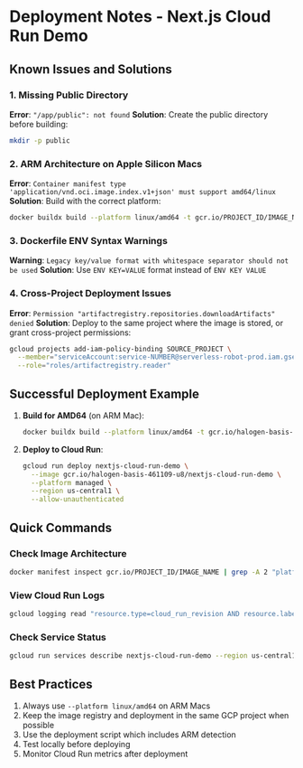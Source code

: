# Deployment Notes - Next.js Cloud Run Demo

## Known Issues and Solutions

### 1. Missing Public Directory
**Error**: `"/app/public": not found`
**Solution**: Create the public directory before building:
```bash
mkdir -p public
```

### 2. ARM Architecture on Apple Silicon Macs
**Error**: `Container manifest type 'application/vnd.oci.image.index.v1+json' must support amd64/linux`
**Solution**: Build with the correct platform:
```bash
docker buildx build --platform linux/amd64 -t gcr.io/PROJECT_ID/IMAGE_NAME .
```

### 3. Dockerfile ENV Syntax Warnings
**Warning**: `Legacy key/value format with whitespace separator should not be used`
**Solution**: Use `ENV KEY=VALUE` format instead of `ENV KEY VALUE`

### 4. Cross-Project Deployment Issues
**Error**: `Permission "artifactregistry.repositories.downloadArtifacts" denied`
**Solution**: Deploy to the same project where the image is stored, or grant cross-project permissions:
```bash
gcloud projects add-iam-policy-binding SOURCE_PROJECT \
  --member="serviceAccount:service-NUMBER@serverless-robot-prod.iam.gserviceaccount.com" \
  --role="roles/artifactregistry.reader"
```

## Successful Deployment Example

1. **Build for AMD64** (on ARM Mac):
   ```bash
   docker buildx build --platform linux/amd64 -t gcr.io/halogen-basis-461109-u8/nextjs-cloud-run-demo --push .
   ```

2. **Deploy to Cloud Run**:
   ```bash
   gcloud run deploy nextjs-cloud-run-demo \
     --image gcr.io/halogen-basis-461109-u8/nextjs-cloud-run-demo \
     --platform managed \
     --region us-central1 \
     --allow-unauthenticated
   ```

## Quick Commands

### Check Image Architecture
```bash
docker manifest inspect gcr.io/PROJECT_ID/IMAGE_NAME | grep -A 2 "platform"
```

### View Cloud Run Logs
```bash
gcloud logging read "resource.type=cloud_run_revision AND resource.labels.service_name=nextjs-cloud-run-demo" --limit 50
```

### Check Service Status
```bash
gcloud run services describe nextjs-cloud-run-demo --region us-central1
```

## Best Practices

1. Always use `--platform linux/amd64` on ARM Macs
2. Keep the image registry and deployment in the same GCP project when possible
3. Use the deployment script which includes ARM detection
4. Test locally before deploying
5. Monitor Cloud Run metrics after deployment